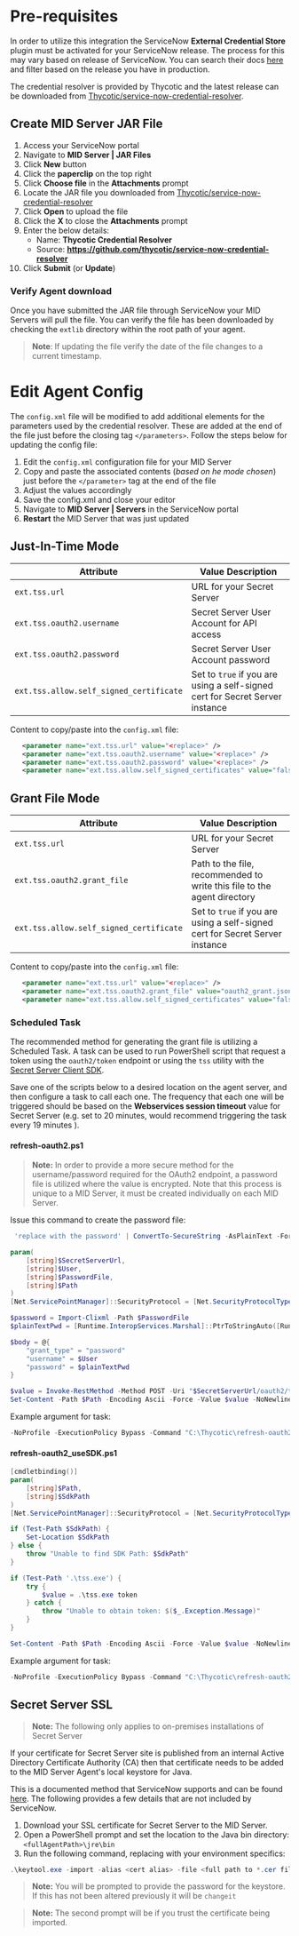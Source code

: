 [title]: # (Configuration)
[tags]: # (introduction)
[priority]: # (100)

# Pre-requisites

In order to utilize this integration the ServiceNow **External Credential Store** plugin must be activated for your ServiceNow release. The process for this may vary based on release of ServiceNow. You can search their docs [here](https://docs.servicenow.com/search?q=External+credential+storage&facetreset=yes) and filter based on the release you have in production.

The credential resolver is provided by Thycotic and the latest release can be downloaded from [Thycotic/service-now-credential-resolver](https://github.com/thycotic/service-now-credential-resolver).

## Create MID Server JAR File

1. Access your ServiceNow portal
1. Navigate to **MID Server | JAR Files**
1. Click **New** button
1. Click the **paperclip** on the top right
1. Click **Choose file** in the **Attachments** prompt
1. Locate the JAR file you downloaded from [Thycotic/service-now-credential-resolver](https://github.com/thycotic/service-now-credential-resolver)
1. Click **Open** to upload the file
1. Click the **X** to close the **Attachments** prompt
1. Enter the below details:
   * Name: **Thycotic Credential Resolver**
   * Source: **https://github.com/thycotic/service-now-credential-resolver**
1. Click **Submit** (or **Update**)

### Verify Agent download

Once you have submitted the JAR file through ServiceNow your MID Servers will pull the file. You can verify the file has been downloaded by checking the `extlib` directory within the root path of your agent.

> **Note**: If updating the file verify the date of the file changes to a current timestamp.

# Edit Agent Config

The `config.xml` file will be modified to add additional elements for the parameters used by the credential resolver. These are added at the end of the file just before the closing tag `</parameters>`. Follow the steps below for updating the config file:

1. Edit the `config.xml` configuration file for your MID Server
1. Copy and paste the associated contents (_based on he mode chosen_) just before the `</parameter>` tag at the end of the file
1. Adjust the values accordingly
1. Save the config.xml and close your editor
1. Navigate to **MID Server | Servers** in the ServiceNow portal
1. **Restart** the MID Server that was just updated

## Just-In-Time Mode

| Attribute | Value Description |
| --------- | ----------------- |
| `ext.tss.url` | URL for your Secret Server |
| `ext.tss.oauth2.username` | Secret Server User Account for API access |
| `ext.tss.oauth2.password` | Secret Server User Account password |
| `ext.tss.allow.self_signed_certificate` | Set to `true` if you are using a self-signed cert for Secret Server instance |

Content to copy/paste into the `config.xml` file:

```xml
   <parameter name="ext.tss.url" value="<replace>" />
   <parameter name="ext.tss.oauth2.username" value="<replace>" />
   <parameter name="ext.tss.oauth2.password" value="<replace>" />
   <parameter name="ext.tss.allow.self_signed_certificates" value="false" />
```

## Grant File Mode

| Attribute | Value Description |
| --------- | ----------------- |
| `ext.tss.url` | URL for your Secret Server |
| `ext.tss.oauth2.grant_file` | Path to the file, recommended to write this file to the agent directory |
| `ext.tss.allow.self_signed_certificate` | Set to `true` if you are using a self-signed cert for Secret Server instance |

Content to copy/paste into the `config.xml` file:

```xml
   <parameter name="ext.tss.url" value="<replace>" />
   <parameter name="ext.tss.oauth2.grant_file" value="oauth2_grant.json" />
   <parameter name="ext.tss.allow.self_signed_certificates" value="false" />
```

### Scheduled Task

The recommended method for generating the grant file is utilizing a Scheduled Task. A task can be used to run PowerShell script that request a token using the `oauth2/token` endpoint or using the `tss` utility with the [Secret Server Client SDK](<!-- Need short url for SDK page -->).

Save one of the scripts below to a desired location on the agent server, and then configure a task to call each one. The frequency that each one will be triggered should be based on the **Webservices session timeout** value for Secret Server (e.g. set to 20 minutes, would recommend triggering the task every 19 minutes ).

#### refresh-oauth2.ps1

> **Note:** In order to provide a more secure method for the username/password required for the OAuth2 endpoint, a password file is utilized where the value is encrypted. Note that this process is unique to a MID Server, it must be created individually on each MID Server.

Issue this command to create the password file:

```powershell
 'replace with the password' | ConvertTo-SecureString -AsPlainText -Force | Export-Clixml -Path c:\Thycotic\passfile.xml
 ```

```powershell
param(
    [string]$SecretServerUrl,
    [string]$User,
    [string]$PasswordFile,
    [string]$Path
)
[Net.ServicePointManager]::SecurityProtocol = [Net.SecurityProtocolType]::Tls12

$password = Import-Clixml -Path $PasswordFile
$plainTextPwd = [Runtime.InteropServices.Marshal]::PtrToStringAuto([Runtime.InteropServices.Marshal]::SecureStringToBSTR($password))

$body = @{
    "grant_type" = "password"
    "username" = $User
    "password" = $plainTextPwd
}

$value = Invoke-RestMethod -Method POST -Uri "$SecretServerUrl/oauth2/token" -Body $body | Select-Object -Expandproperty access_token
Set-Content -Path $Path -Encoding Ascii -Force -Value $value -NoNewline
```

Example argument for task:

```powershell
-NoProfile -ExecutionPolicy Bypass -Command "C:\Thycotic\refresh-oauth2.ps1 -SecretServerUrl 'https://enterprisevault.com/SecretServer' -User midapp -PasswordFile 'C:\Thycotic\passfile.xml'"
```

#### refresh-oauth2_useSDK.ps1

```powershell
[cmdletbinding()]
param(
    [string]$Path,
    [string]$SdkPath
)
[Net.ServicePointManager]::SecurityProtocol = [Net.SecurityProtocolType]::Tls12

if (Test-Path $SdkPath) {
    Set-Location $SdkPath
} else {
    throw "Unable to find SDK Path: $SdkPath"
}

if (Test-Path '.\tss.exe') {
    try {
        $value = .\tss.exe token
    } catch {
        throw "Unable to obtain token: $($_.Exception.Message)"
    }
}

Set-Content -Path $Path -Encoding Ascii -Force -Value $value -NoNewline
```

Example argument for task:

```powershell
-NoProfile -ExecutionPolicy Bypass -Command "C:\Thycotic\refresh-oauth2_useSDK.ps1 -Path C:\ServiceNow\prod\agent\oauth2_grant.json -SdkPath C:\Thycotic\secretserver-sdk-1.4.1-win-x64"
```

## Secret Server SSL

> **Note:** The following only applies to on-premises installations of Secret Server

If your certificate for Secret Server site is published from an internal Active Directory Certificate Authority (CA) then that certificate needs to be added to the MID Server Agent's local keystore for Java.

This is a documented method that ServiceNow supports and can be found [here](https://docs.servicenow.com/search?q=Add+SSL+certificates+for+the+MID+Server&facetreset=yes). The following provides a few details that are not included by ServiceNow.

1. Download your SSL certificate for Secret Server to the MID Server.
1. Open a PowerShell prompt and set the location to the Java bin directory: `<fullAgentPath>\jre\bin`
1. Run the following command, replacing with your environment specifics:

```powershell
.\keytool.exe -import -alias <cert alias> -file <full path to *.cer file> -keystore '<fullAgentPath>\jre\bin\security\cacerts'
```

> **Note:** You will be prompted to provide the password for the keystore. If this has not been altered previously it will be `changeit`

> **Note:** The second prompt will be if you trust the certificate being imported.
